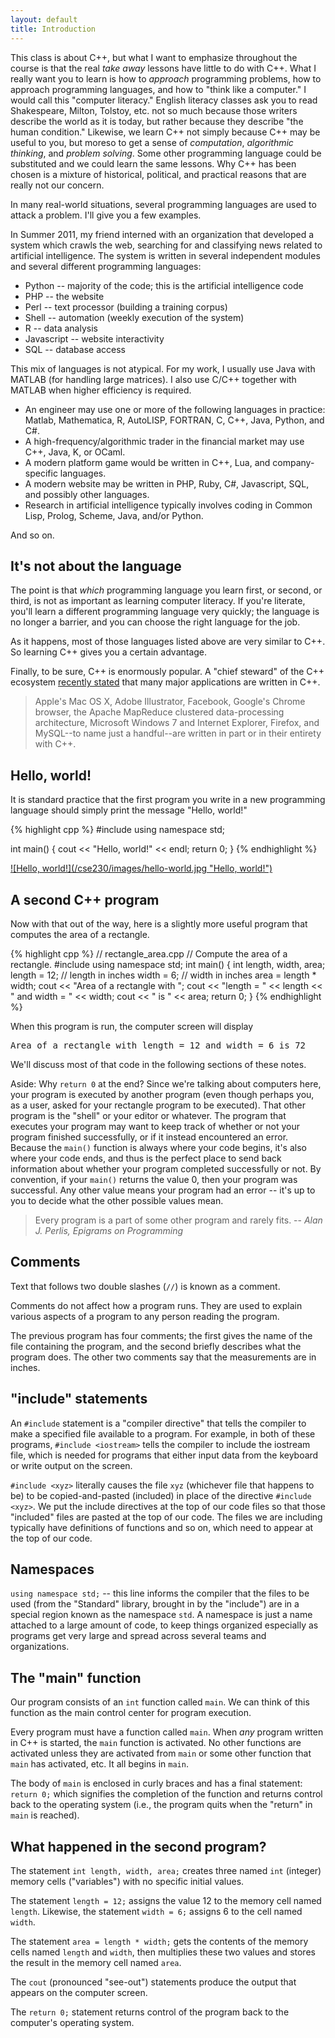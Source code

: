 ```yaml
---
layout: default
title: Introduction
---
```


This class is about C++, but what I want to emphasize throughout the course is
that the real *take away* lessons have little to do with C++. What I really
want you to learn is how to *approach* programming problems, how to approach
programming languages, and how to "think like a computer." I would call this
"computer literacy." English literacy classes ask you to read Shakespeare,
Milton, Tolstoy, etc. not so much because those writers describe the world as
it is today, but rather because they describe "the human condition." Likewise,
we learn C++ not simply because C++ may be useful to you, but moreso to get a
sense of *computation*, *algorithmic thinking*, and *problem solving*. Some
other programming language could be substituted and we could learn the same
lessons. Why C++ has been chosen is a mixture of historical, political, and
practical reasons that are really not our concern.

In many real-world situations, several programming languages are used to attack
a problem. I'll give you a few examples.

In Summer 2011, my friend interned with an organization that developed a
system which crawls the web, searching for and classifying news
related to artificial intelligence. The system is written in several
independent modules and several different programming languages:

* Python -- majority of the code; this is the artificial intelligence code
* PHP -- the website
* Perl -- text processor (building a training corpus)
* Shell -- automation (weekly execution of the system)
* R -- data analysis
* Javascript -- website interactivity
* SQL -- database access

This mix of languages is not atypical. For my work, I usually use Java with MATLAB 
(for handling large matrices). I also use C/C++ together with MATLAB when higher 
efficiency is required.

* An engineer may use one or more of the following languages in practice: Matlab,
Mathematica, R, AutoLISP, FORTRAN, C, C++, Java, Python, and C#.
* A high-frequency/algorithmic trader in the financial market may use C++, Java,
K, or OCaml.
* A modern platform game would be written in C++, Lua, and company-specific
languages.
* A modern website may be written in PHP, Ruby, C#, Javascript, SQL, and possibly
other languages.
* Research in artificial intelligence typically involves coding in Common Lisp,
Prolog, Scheme, Java, and/or Python.

And so on.

## It's not about the language

The point is that *which* programming language you learn first, or second, or
third, is not as important as learning computer literacy. If you're literate,
you'll learn a different programming language very quickly; the language is no
longer a barrier, and you can choose the right language for the job.

As it happens, most of those languages listed above are very similar to C++. So
learning C++ gives you a certain advantage.

Finally, to be sure, C++ is enormously popular. A "chief steward" of the C++
ecosystem [recently
stated](http://www.theregister.co.uk/2011/06/11/herb_sutter_next_c_plus_plus/)
that many major applications are written in C++.

> Apple's Mac OS X, Adobe Illustrator, Facebook, Google's Chrome browser, the
> Apache MapReduce clustered data-processing architecture, Microsoft Windows 7
> and Internet Explorer, Firefox, and MySQL--to name just a handful--are
> written in part or in their entirety with C++.

## Hello, world!

It is standard practice that the first program you write in a new programming
language should simply print the message "Hello, world!"

{% highlight cpp %}
#include <iostream>
using namespace std;

int main()
{
    cout << "Hello, world!" << endl;
    return 0;
}
{% endhighlight %}

<a href="http://www.kyon.pl/img/15506,next.html">
![Hello, world!](/cse230/images/hello-world.jpg "Hello, world!")
</a>

## A second C++ program

Now with that out of the way, here is a slightly more useful program that
computes the area of a rectangle.

{% highlight cpp %}
// rectangle_area.cpp
// Compute the area of a rectangle.
#include <iostream>
using namespace std;
int main() {
    int length, width, area;
    length = 12; // length in inches
    width = 6; // width in inches
    area = length * width;
    cout << "Area of a rectangle with ";
    cout << "length = " << length << " and width = " << width;
    cout << " is " << area;
    return 0;
}
{% endhighlight %}

When this program is run, the computer screen will display

<pre>
Area of a rectangle with length = 12 and width = 6 is 72
</pre>

We'll discuss most of that code in the following sections of these notes.

Aside: Why `return 0` at the end? Since we're talking about computers
here, your program is executed by another program (even though perhaps
you, as a user, asked for your rectangle program to be executed). That
other program is the "shell" or your editor or whatever. The program
that executes your program may want to keep track of whether or not
your program finished successfully, or if it instead encountered an
error. Because the `main()` function is always where your code begins,
it's also where your code ends, and thus is the perfect place to send
back information about whether your program completed successfully or
not. By convention, if your `main()` returns the value 0, then your
program was successful. Any other value means your program had an
error -- it's up to you to decide what the other possible values mean.

> Every program is a part of some other program and rarely fits. --
> *Alan J. Perlis, Epigrams on Programming*

## Comments

Text that follows two double slashes (`//`) is known as a comment.

Comments do not affect how a program runs. They are used to explain
various aspects of a program to any person reading the program.

The previous program has four comments; the first gives the name of
the file containing the program, and the second briefly describes what
the program does.  The other two comments say that the measurements
are in inches.

## "include" statements

An `#include` statement is a "compiler directive" that tells the
compiler to make a specified file available to a program. For example,
in both of these programs, `#include <iostream>` tells the compiler to
include the iostream file, which is needed for programs that either
input data from the keyboard or write output on the screen.

`#include <xyz>` literally causes the file `xyz` (whichever file that
happens to be) to be copied-and-pasted (included) in place of the
directive `#include <xyz>`. We put the include directives at the top
of our code files so that those "included" files are pasted at the top
of our code. The files we are including typically have definitions of
functions and so on, which need to appear at the top of our code.

## Namespaces

`using namespace std;` -- this line informs the compiler that the
files to be used (from the "Standard" library, brought in by the
"include") are in a special region known as the namespace `std`. A
namespace is just a name attached to a large amount of code, to keep
things organized especially as programs get very large and spread
across several teams and organizations.

## The "main" function

Our program consists of an `int` function called `main`. We can think
of this function as the main control center for program execution.

Every program must have a function called `main`. When *any* program
written in C++ is started, the `main` function is activated. No other
functions are activated unless they are activated from `main` or some
other function that `main` has activated, etc. It all begins in
`main`.

The body of `main` is enclosed in curly braces and has a final
statement: `return 0;` which signifies the completion of the function
and returns control back to the operating system (i.e., the program
quits when the "return" in `main` is reached).

## What happened in the second program?

The statement `int length, width, area;` creates three named `int`
(integer) memory cells ("variables") with no specific initial values.


The statement `length = 12;` assigns the value 12 to the memory cell
named `length`.  Likewise, the statement `width = 6;` assigns 6 to the
cell named `width`.

The statement `area = length * width;` gets the contents of the memory
cells named `length` and `width`, then multiplies these two values and
stores the result in the memory cell named `area`.

The `cout` (pronounced "see-out") statements produce the output that
appears on the computer screen.

The `return 0;` statement returns control of the program back to the
computer's operating system.

